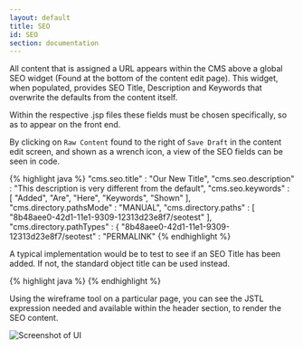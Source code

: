 ```yaml
---
layout: default
title: SEO
id: SEO
section: documentation
---
```


<div markdown="1" class="span12">


All content that is assigned a URL appears within the CMS above a global SEO widget (Found at the bottom of the content edit page). This widget, when populated, provides SEO Title, Description and Keywords that overwrite the defaults from the content itself.

Within the respective .jsp files these fields must be chosen specifically, so as to appear on the front end.

By clicking on `Raw Content` found to the right of `Save Draft` in the content edit screen, and shown as a wrench icon, a view of the SEO fields can be seen in code.

<div class="highlight">{% highlight java %}
"cms.seo.title" : "Our New Title",
"cms.seo.description" : "This description is very different from the default",
"cms.seo.keywords" : [ "Added", "Are", "Here", "Keywords", "Shown" ],
"cms.directory.pathsMode" : "MANUAL",
"cms.directory.paths" : [ "8b48aee0-42d1-11e1-9309-12313d23e8f7/seotest" ],
"cms.directory.pathTypes" : {
"8b48aee0-42d1-11e1-9309-12313d23e8f7/seotest" : "PERMALINK"
{% endhighlight %}</div>

A typical implementation would be to test to see if an SEO Title has been added. If not, the standard object title can be used instead.

<div class="highlight">{% highlight java %}
<title>Perfect Sense Digital<c:if test="${!empty seo.title}" >: <c:out value="${seo.title}" /></c:if></title>
{% endhighlight %}</div>

Using the wireframe tool on a particular page, you can see the JSTL expression needed and available within the header section, to render the SEO content.

![Screenshot of UI](http://docs.brightspot.s3.amazonaws.com/seo_wireframe.png)